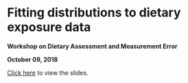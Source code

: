 # Fitting distributions to dietary exposure data

**Workshop on Dietary Assessment and Measurement Error**

**October 09, 2018**

[Click here](https://rawgit.com/brechtdv/fitdist/master/fitdist.html) to view the slides.
